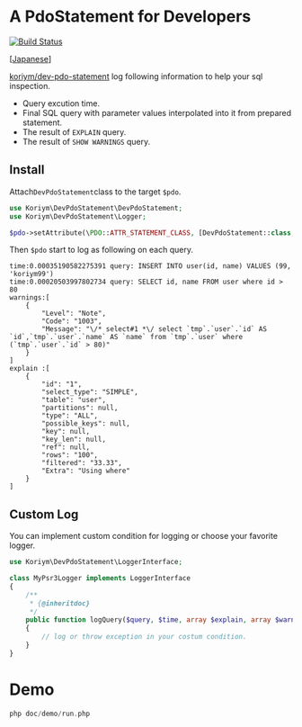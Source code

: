 # A PdoStatement for Developers

[![Build Status](https://travis-ci.org/koriym/Koriym.DevPdoStatement.svg?branch=1.x)](https://travis-ci.org/koriym/Koriym.DevPdoStatement)

[[Japanese](README.ja.md)]

[koriym/dev-pdo-statement](https://packagist.org/packages/koriym/dev-pdo-statement) log following information to help your sql inspection.

 * Query excution time.
 * Final SQL query with parameter values interpolated into it from prepared statement.
 * The result of `EXPLAIN` query.
 * The result of `SHOW WARNINGS` query.

## Install

Attach`DevPdoStatement`class to the target `$pdo`.

```php
use Koriym\DevPdoStatement\DevPdoStatement;
use Koriym\DevPdoStatement\Logger;

$pdo->setAttribute(\PDO::ATTR_STATEMENT_CLASS, [DevPdoStatement::class, [$pdo, new Logger]]);
```

Then `$pdo` start to log as following on each query.

```
time:0.00035190582275391 query: INSERT INTO user(id, name) VALUES (99, 'koriym99')
time:0.00020503997802734 query: SELECT id, name FROM user where id > 80
warnings:[
    {
        "Level": "Note",
        "Code": "1003",
        "Message": "\/* select#1 *\/ select `tmp`.`user`.`id` AS `id`,`tmp`.`user`.`name` AS `name` from `tmp`.`user` where (`tmp`.`user`.`id` > 80)"
    }
]
explain :[
    {
        "id": "1",
        "select_type": "SIMPLE",
        "table": "user",
        "partitions": null,
        "type": "ALL",
        "possible_keys": null,
        "key": null,
        "key_len": null,
        "ref": null,
        "rows": "100",
        "filtered": "33.33",
        "Extra": "Using where"
    }
]
```


## Custom Log

You can implement custom condition for logging or choose your favorite logger.

```php
use Koriym\DevPdoStatement\LoggerInterface;

class MyPsr3Logger implements LoggerInterface
{
    /**
     * {@inheritdoc}
     */
    public function logQuery($query, $time, array $explain, array $warnings)
    {
        // log or throw exception in your costum condition.
    }
}
```


# Demo

```php
php doc/demo/run.php 
```
